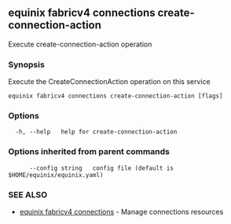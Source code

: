 ## equinix fabricv4 connections create-connection-action

Execute create-connection-action operation

### Synopsis

Execute the CreateConnectionAction operation on this service

```
equinix fabricv4 connections create-connection-action [flags]
```

### Options

```
  -h, --help   help for create-connection-action
```

### Options inherited from parent commands

```
      --config string   config file (default is $HOME/equinix/equinix.yaml)
```

### SEE ALSO

* [equinix fabricv4 connections](equinix_fabricv4_connections.md)	 - Manage connections resources

